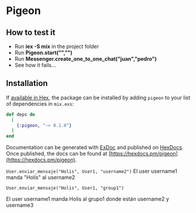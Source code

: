 # Pigeon

## How to test it

- Run **iex -S mix** in the project folder
- Run **Pigeon.start("","")**
- Run **Messenger.create_one_to_one_chat("juan","pedro")**
- See how it fails...

## Installation

If [available in Hex](https://hex.pm/docs/publish), the package can be installed
by adding `pigeon` to your list of dependencies in `mix.exs`:

```elixir
def deps do
  [
    {:pigeon, "~> 0.1.0"}
  ]
end
```

Documentation can be generated with [ExDoc](https://github.com/elixir-lang/ex_doc)
and published on [HexDocs](https://hexdocs.pm). Once published, the docs can
be found at [https://hexdocs.pm/pigeon](https://hexdocs.pm/pigeon).


`User.enviar_mensaje("Holis", User1, "username2")`
El user username1 manda "Holis" al username2

`User.enviar_mensaje("Holis", User1, "group1")`

El user username1 manda Holis al grupo1 donde están username2 y username3